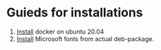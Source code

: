 # Guieds for installations

1. [Install](./install_docker_ubuntu_20-04.md) docker on ubuntu 20.04
2. [Install](./ttf-mscorefonts-installer.md) Microsoft fonts from actual deb-package.
